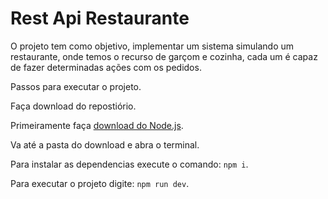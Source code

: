 # Rest Api Restaurante

O projeto tem como objetivo, implementar um sistema simulando um restaurante, onde temos o recurso de garçom e cozinha, cada um é capaz de fazer determinadas ações com os pedidos.

Passos para executar o projeto.

Faça download do repostiório.

Primeiramente faça [download do Node.js](https://nodejs.org/en/download/).

Va até a pasta do download e abra o terminal.

Para instalar as dependencias execute o comando: ``npm i``.

Para executar o projeto digite: ``npm run dev``.


